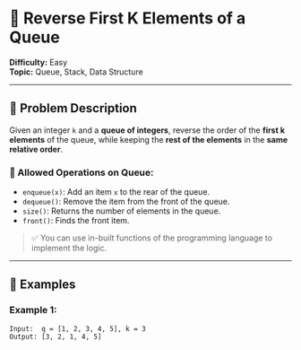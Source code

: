 # 🔁 Reverse First K Elements of a Queue

**Difficulty:** Easy  
**Topic:** Queue, Stack, Data Structure

---

## 🧾 Problem Description

Given an integer `k` and a **queue of integers**, reverse the order of the **first k elements** of the queue, while keeping the **rest of the elements** in the **same relative order**.

### 🔧 Allowed Operations on Queue:
- `enqueue(x)`: Add an item `x` to the rear of the queue.
- `dequeue()`: Remove the item from the front of the queue.
- `size()`: Returns the number of elements in the queue.
- `front()`: Finds the front item.

> ✅ You can use in-built functions of the programming language to implement the logic.

---

## 🧪 Examples

### Example 1:
```text
Input:  q = [1, 2, 3, 4, 5], k = 3  
Output: [3, 2, 1, 4, 5]
